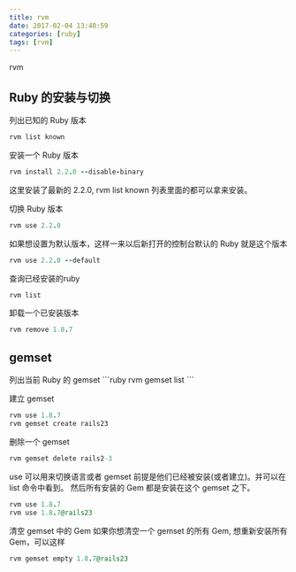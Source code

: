 ```yaml
---
title: rvm
date: 2017-02-04 13:40:59
categories: [ruby]
tags: [rvm] 
---
```

rvm
<!-- more -->

<h2>Ruby 的安装与切换</h2>

列出已知的 Ruby 版本
```ruby
rvm list known
```

安装一个 Ruby 版本
```ruby
rvm install 2.2.0 --disable-binary
```

这里安装了最新的 2.2.0, rvm list known 列表里面的都可以拿来安装。

切换 Ruby 版本
```ruby
rvm use 2.2.0
```

如果想设置为默认版本，这样一来以后新打开的控制台默认的 Ruby 就是这个版本
```ruby
rvm use 2.2.0 --default
```
查询已经安装的ruby
```ruby
rvm list
```

卸载一个已安装版本
```ruby
rvm remove 1.8.7
```
<h2>gemset</h2>
列出当前 Ruby 的 gemset
```ruby
rvm gemset list
```

建立 gemset
```ruby
rvm use 1.8.7
rvm gemset create rails23
```

删除一个 gemset
```ruby
rvm gemset delete rails2-3
```

use 可以用来切换语言或者 gemset
前提是他们已经被安装(或者建立)。并可以在 list 命令中看到。
然后所有安装的 Gem 都是安装在这个 gemset 之下。
```ruby
rvm use 1.8.7
rvm use 1.8.7@rails23
```

清空 gemset 中的 Gem
如果你想清空一个 gemset 的所有 Gem, 想重新安装所有 Gem，可以这样
```ruby
rvm gemset empty 1.8.7@rails23
```

<!--<img src="/images/6.png" width="800" height="263" />-->
<!--<font color=#FF6666></font>-->
